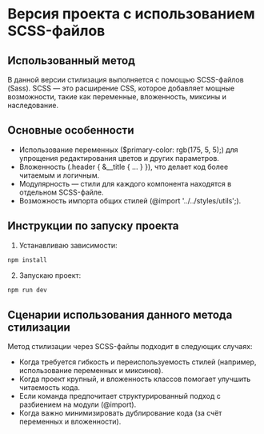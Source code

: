 # Версия проекта с использованием SCSS-файлов
## Использованный метод
В данной версии стилизация выполняется с помощью SCSS-файлов (Sass). SCSS — это расширение CSS, которое добавляет мощные возможности, такие как переменные, вложенность, миксины и наследование.
## Основные особенности
* Использование переменных ($primary-color: rgb(175, 5, 5);) для упрощения редактирования цветов и других параметров.
* Вложенность (.header { &__title { ... } }), что делает код более читаемым и логичным.
* Модулярность — стили для каждого компонента находятся в отдельном SCSS-файле.
* Возможность импорта общих стилей (@import '../../styles/utils';).
## Инструкции по запуску проекта
1. Устанавливаю зависимости:
```bash
npm install
```
2. Запускаю проект:
```bash
npm run dev
```
## Сценарии использования данного метода стилизации
Метод стилизации через SCSS-файлы подходит в следующих случаях:
* Когда требуется гибкость и переиспользуемость стилей (например, использование переменных и миксинов).
* Когда проект крупный, и вложенность классов помогает улучшить читаемость кода.
* Если команда предпочитает структурированный подход с разбиением на модули (@import).
* Когда важно минимизировать дублирование кода (за счёт переменных и вложенности).
